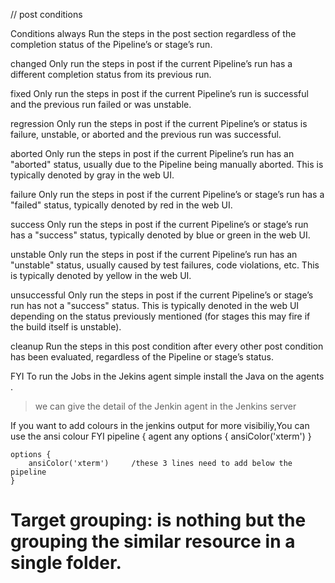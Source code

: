 // post conditions


Conditions
always
Run the steps in the post section regardless of the completion status of the Pipeline’s or stage’s run.

changed
Only run the steps in post if the current Pipeline’s run has a different completion status from its previous run.

fixed
Only run the steps in post if the current Pipeline’s run is successful and the previous run failed or was unstable.

regression
Only run the steps in post if the current Pipeline’s or status is failure, unstable, or aborted and the previous run was successful.

aborted
Only run the steps in post if the current Pipeline’s run has an "aborted" status, usually due to the Pipeline being manually aborted. This is typically denoted by gray in the web UI.

failure
Only run the steps in post if the current Pipeline’s or stage’s run has a "failed" status, typically denoted by red in the web UI.

success
Only run the steps in post if the current Pipeline’s or stage’s run has a "success" status, typically denoted by blue or green in the web UI.

unstable
Only run the steps in post if the current Pipeline’s run has an "unstable" status, usually caused by test failures, code violations, etc. This is typically denoted by yellow in the web UI.

unsuccessful
Only run the steps in post if the current Pipeline’s or stage’s run has not a "success" status. This is typically denoted in the web UI depending on the status previously mentioned (for stages this may fire if the build itself is unstable).

cleanup
Run the steps in this post condition after every other post condition has been evaluated, regardless of the Pipeline or stage’s status.


FYI To run the Jobs in the Jekins agent simple install the Java on the agents .
> we can give the detail of the Jenkin agent in the Jenkins server

If you want to add colours in the jenkins output for more visibiliy,You can use the ansi colour
FYI
pipeline {
    agent any
    options {
        ansiColor('xterm')
    }

    options {
        ansiColor('xterm')     /these 3 lines need to add below the pipeline
    }



# Target grouping: is nothing but the grouping the similar resource in a single folder.